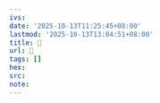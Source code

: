 ```yaml
---
ivs:
date: '2025-10-13T11:25:45+08:00'
lastmod: '2025-10-13T13:04:51+08:00'
title: 󰉏
url: 󰉏
tags: []
hex: 
src:
note:
---
```

